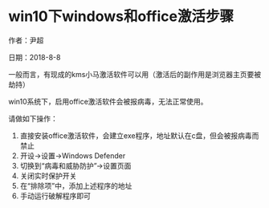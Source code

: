 # win10下windows和office激活步骤

作者：尹超

日期：2018-8-8

一般而言，有现成的kms小马激活软件可以用（激活后的副作用是浏览器主页要被劫持）

win10系统下，启用office激活软件会被报病毒，无法正常使用。

请做如下操作：

1. 直接安装office激活软件，会建立exe程序，地址默认在c盘，但会被报病毒而禁止
2. 开设->设置->Windows Defender
3. 切换到“病毒和威胁防护”->设置页面
4. 关闭实时保护开关
5. 在“排除项”中，添加上述程序的地址
6. 手动运行破解程序即可